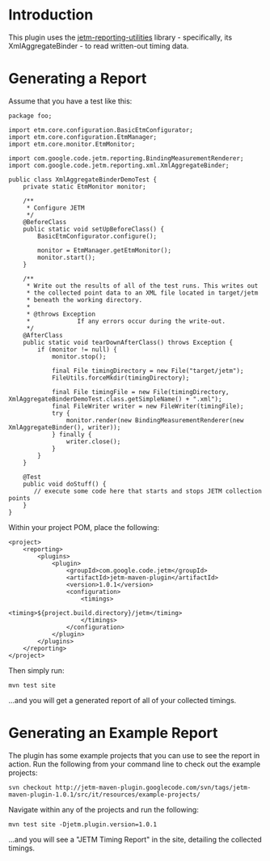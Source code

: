 # Introduction #

This plugin uses the [jetm-reporting-utilities](http://code.google.com/p/jetm-reporting-utilities/) library - specifically, its XmlAggregateBinder - to read written-out timing data.

# Generating a Report #

Assume that you have a test like this:

```
package foo;

import etm.core.configuration.BasicEtmConfigurator;
import etm.core.configuration.EtmManager;
import etm.core.monitor.EtmMonitor;

import com.google.code.jetm.reporting.BindingMeasurementRenderer;
import com.google.code.jetm.reporting.xml.XmlAggregateBinder;

public class XmlAggregateBinderDemoTest {
    private static EtmMonitor monitor;

    /**
     * Configure JETM
     */
    @BeforeClass
    public static void setUpBeforeClass() {
        BasicEtmConfigurator.configure();

        monitor = EtmManager.getEtmMonitor();
        monitor.start();
    }

    /**
     * Write out the results of all of the test runs. This writes out 
     * the collected point data to an XML file located in target/jetm
     * beneath the working directory.
     * 
     * @throws Exception
     *             If any errors occur during the write-out.
     */
    @AfterClass
    public static void tearDownAfterClass() throws Exception {
        if (monitor != null) {
            monitor.stop();

            final File timingDirectory = new File("target/jetm");
            FileUtils.forceMkdir(timingDirectory);

            final File timingFile = new File(timingDirectory, XmlAggregateBinderDemoTest.class.getSimpleName() + ".xml");
            final FileWriter writer = new FileWriter(timingFile);
            try {
                monitor.render(new BindingMeasurementRenderer(new XmlAggregateBinder(), writer));
            } finally {
                writer.close();
            }
        }
    }

    @Test
    public void doStuff() {
       // execute some code here that starts and stops JETM collection points
    }
}
```

Within your project POM, place the following:
```
<project>
    <reporting>
        <plugins>
            <plugin>
                <groupId>com.google.code.jetm</groupId>
                <artifactId>jetm-maven-plugin</artifactId>
                <version>1.0.1</version>
                <configuration>
                    <timings>
                        <timing>${project.build.directory}/jetm</timing>
                    </timings>
                </configuration>
            </plugin>
        </plugins>
    </reporting>
</project>
```

Then simply run:

```
mvn test site
```

...and you will get a generated report of all of your collected timings.

# Generating an Example Report #

The plugin has some example projects that you can use to see the report in action. Run the following from your command line to check out the example projects:

```
svn checkout http://jetm-maven-plugin.googlecode.com/svn/tags/jetm-maven-plugin-1.0.1/src/it/resources/example-projects/
```

Navigate within any of the projects and run the following:

```
mvn test site -Djetm.plugin.version=1.0.1
```

...and you will see a "JETM Timing Report" in the site, detailing the collected timings.